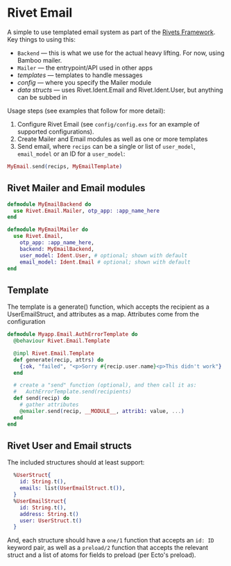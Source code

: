 # Rivet Email

A simple to use templated email system as part of the [Rivets Framework](https://docs.google.com/document/d/1ntoTA9YRE7KvKpmwZRtfzKwTZNgo2CY6YfJnDNQAlBc). Key things to using this:

* `Backend` — this is what we use for the actual heavy lifting. For now, using Bamboo mailer.
* `Mailer` — the entrypoint/API used in other apps
* *templates* — templates to handle messages
* *config* — where you specify the Mailer module
* *data structs* — uses Rivet.Ident.Email and Rivet.Ident.User, but anything can be subbed in

Usage steps (see examples that follow for more detail):

1. Configure Rivet Email (see `config/config.exs` for an example of supported configurations).
2. Create Mailer and Email modules as well as one or more templates
3. Send email, where `recips` can be a single or list of
   `user_model`, `email_model` or an ID for a `user_model`:

```elixir
MyEmail.send(recips, MyEmailTemplate)
```

## Rivet Mailer and Email modules

```elixir
defmodule MyEmailBackend do
  use Rivet.Email.Mailer, otp_app: :app_name_here
end
```

```elixir
defmodule MyEmailMailer do
  use Rivet.Email,
    otp_app: :app_name_here,
    backend: MyEmailBackend,
    user_model: Ident.User, # optional; shown with default
    email_model: Ident.Email # optional; shown with default
end
```

## Template

The template is a generate() function, which accepts the recipient as a UserEmailStruct,
and attributes as a map. Attributes come from the configuration

```elixir
defmodule Myapp.Email.AuthErrorTemplate do
  @behaviour Rivet.Email.Template

  @impl Rivet.Email.Template
  def generate(recip, attrs) do
    {:ok, "failed", "<p>Sorry #{recip.user.name}<p>This didn't work"}
  end

  # create a "send" function (optional), and then call it as:
  #   AuthErrorTemplate.send(recipients)
  def send(recip) do
    # gather attributes
    @emailer.send(recip, __MODULE__, attrib1: value, ...)
  end
end
```

## Rivet User and Email structs

The included structures should at least support:

```elixir
  %UserStruct{
    id: String.t(),
    emails: list(UserEmailStruct.t()),
  }
  %UserEmailStruct{
    id: String.t(),
    address: String.t()
    user: UserStruct.t()
  }
```

And, each structure should have a `one/1` function that accepts an `id: ID`
keyword pair, as well as a `preload/2` function that accepts the relevant
struct and a list of atoms for fields to preload (per Ecto's preload).
